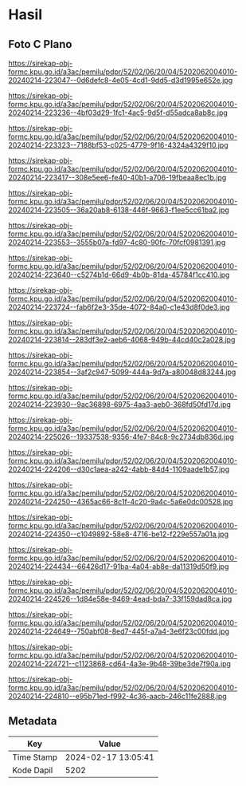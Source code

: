 # Hasil

## Foto C Plano

https://sirekap-obj-formc.kpu.go.id/a3ac/pemilu/pdpr/52/02/06/20/04/5202062004010-20240214-223047--0d6defc8-4e05-4cd1-9dd5-d3d1995e652e.jpg

https://sirekap-obj-formc.kpu.go.id/a3ac/pemilu/pdpr/52/02/06/20/04/5202062004010-20240214-223236--4bf03d29-1fc1-4ac5-9d5f-d55adca8ab8c.jpg

https://sirekap-obj-formc.kpu.go.id/a3ac/pemilu/pdpr/52/02/06/20/04/5202062004010-20240214-223323--7188bf53-c025-4779-9f16-4324a4329f10.jpg

https://sirekap-obj-formc.kpu.go.id/a3ac/pemilu/pdpr/52/02/06/20/04/5202062004010-20240214-223417--308e5ee6-fe40-40b1-a706-19fbeaa8ec1b.jpg

https://sirekap-obj-formc.kpu.go.id/a3ac/pemilu/pdpr/52/02/06/20/04/5202062004010-20240214-223505--36a20ab8-6138-446f-9663-f1ee5cc61ba2.jpg

https://sirekap-obj-formc.kpu.go.id/a3ac/pemilu/pdpr/52/02/06/20/04/5202062004010-20240214-223553--3555b07a-fd97-4c80-90fc-70fcf0981391.jpg

https://sirekap-obj-formc.kpu.go.id/a3ac/pemilu/pdpr/52/02/06/20/04/5202062004010-20240214-223640--c5274b1d-66d9-4b0b-81da-45784f1cc410.jpg

https://sirekap-obj-formc.kpu.go.id/a3ac/pemilu/pdpr/52/02/06/20/04/5202062004010-20240214-223724--fab6f2e3-35de-4072-84a0-c1e43d8f0de3.jpg

https://sirekap-obj-formc.kpu.go.id/a3ac/pemilu/pdpr/52/02/06/20/04/5202062004010-20240214-223814--283df3e2-aeb6-4068-949b-44cd40c2a028.jpg

https://sirekap-obj-formc.kpu.go.id/a3ac/pemilu/pdpr/52/02/06/20/04/5202062004010-20240214-223854--3af2c947-5099-444a-9d7a-a80048d83244.jpg

https://sirekap-obj-formc.kpu.go.id/a3ac/pemilu/pdpr/52/02/06/20/04/5202062004010-20240214-223930--9ac36898-6975-4aa3-aeb0-368fd50fd17d.jpg

https://sirekap-obj-formc.kpu.go.id/a3ac/pemilu/pdpr/52/02/06/20/04/5202062004010-20240214-225026--19337538-9356-4fe7-84c8-9c2734db836d.jpg

https://sirekap-obj-formc.kpu.go.id/a3ac/pemilu/pdpr/52/02/06/20/04/5202062004010-20240214-224206--d30c1aea-a242-4abb-84d4-1109aade1b57.jpg

https://sirekap-obj-formc.kpu.go.id/a3ac/pemilu/pdpr/52/02/06/20/04/5202062004010-20240214-224250--4365ac66-8c1f-4c20-9a4c-5a6e0dc00528.jpg

https://sirekap-obj-formc.kpu.go.id/a3ac/pemilu/pdpr/52/02/06/20/04/5202062004010-20240214-224350--c1049892-58e8-4716-be12-f229e557a01a.jpg

https://sirekap-obj-formc.kpu.go.id/a3ac/pemilu/pdpr/52/02/06/20/04/5202062004010-20240214-224434--66426d17-91ba-4a04-ab8e-da11319d50f9.jpg

https://sirekap-obj-formc.kpu.go.id/a3ac/pemilu/pdpr/52/02/06/20/04/5202062004010-20240214-224526--1d84e58e-9469-4ead-bda7-33f159dad8ca.jpg

https://sirekap-obj-formc.kpu.go.id/a3ac/pemilu/pdpr/52/02/06/20/04/5202062004010-20240214-224649--750abf08-8ed7-445f-a7a4-3e6f23c00fdd.jpg

https://sirekap-obj-formc.kpu.go.id/a3ac/pemilu/pdpr/52/02/06/20/04/5202062004010-20240214-224721--c1123868-cd64-4a3e-9b48-39be3de7f90a.jpg

https://sirekap-obj-formc.kpu.go.id/a3ac/pemilu/pdpr/52/02/06/20/04/5202062004010-20240214-224810--e95b71ed-f992-4c36-aacb-246c11fe2888.jpg


## Metadata

| Key        | Value               |
| ---------- | ------------------- |
| Time Stamp | 2024-02-17 13:05:41 |
| Kode Dapil | 5202                |



